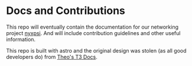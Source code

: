 # Docs and Contributions

This repo will eventually contain the documentation for our networking project [nyxpsi](https://github.com/nyxpsi/nyxpsi). And will include contribution guidelines and other useful information.

This repo is built with astro and the original design was stolen (as all good developers do) from [Theo's T3 Docs](https://github.com/t3-oss/create-t3-app/tree/main/www).

